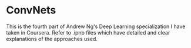 # ConvNets
This is the fourth part of Andrew Ng's Deep Learning specialization I have taken in Coursera. 
Refer to .ipnb files which have detailed and clear explanations of the approaches used.
